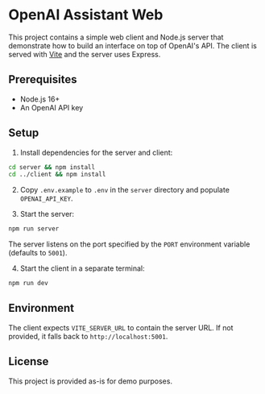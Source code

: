 # OpenAI Assistant Web

This project contains a simple web client and Node.js server that demonstrate how to build an interface on top of OpenAI's API. The client is served with [Vite](https://vitejs.dev/) and the server uses Express.

## Prerequisites

- Node.js 16+
- An OpenAI API key

## Setup

1. Install dependencies for the server and client:

```bash
cd server && npm install
cd ../client && npm install
```

2. Copy `.env.example` to `.env` in the `server` directory and populate `OPENAI_API_KEY`.

3. Start the server:

```bash
npm run server
```

The server listens on the port specified by the `PORT` environment variable (defaults to `5001`).

4. Start the client in a separate terminal:

```bash
npm run dev
```

## Environment

The client expects `VITE_SERVER_URL` to contain the server URL. If not provided, it falls back to `http://localhost:5001`.

## License

This project is provided as-is for demo purposes.
